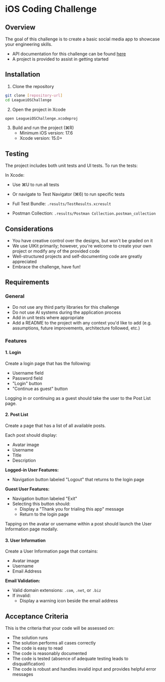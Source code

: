 # iOS Coding Challenge

## Overview
The goal of this challenge is to create a basic social media app to showcase your engineering skills.
- API documentation for this challenge can be found [here](https://engineering.league.dev/challenge/api/)
- A project is provided to assist in getting started

## Installation
1. Clone the repository
```bash
git clone [repository-url]
cd LeagueiOSChallenge
```

2. Open the project in Xcode
```bash
open LeagueiOSChallenge.xcodeproj
```

3. Build and run the project (⌘R)
   - Minimum iOS version: 17.6
   - Xcode version: 15.0+

## Testing
The project includes both unit tests and UI tests. To run the tests:

In Xcode: 
  - Use ⌘U to run all tests
  - Or navigate to Test Navigator (⌘6) to run specific tests

- Full Test Bundle: `.results/TestResults.xcresult`
- Postman Collection: `.results/Postman Collection.postman_collection`

## Considerations
- You have creative control over the designs, but won't be graded on it
- We use UIKit primarily; however, you're welcome to create your own project or modify any of the provided code
- Well-structured projects and self-documenting code are greatly appreciated
- Embrace the challenge, have fun!

## Requirements

### General
- Do not use any third party libraries for this challenge
- Do not use AI systems during the application process
- Add in unit tests where appropriate
- Add a README to the project with any context you'd like to add (e.g. assumptions, future improvements, architecture followed, etc.)

### Features

#### 1. Login
Create a login page that has the following:
- Username field
- Password field
- "Login" button
- "Continue as guest" button

Logging in or continuing as a guest should take the user to the Post List page.

#### 2. Post List
Create a page that has a list of all available posts.

Each post should display:
- Avatar image
- Username
- Title
- Description

**Logged-in User Features:**
- Navigation button labeled "Logout" that returns to the login page

**Guest User Features:**
- Navigation button labeled "Exit"
- Selecting this button should:
  - Display a "Thank you for trialing this app" message
  - Return to the login page

Tapping on the avatar or username within a post should launch the User Information page modally.

#### 3. User Information
Create a User Information page that contains:
- Avatar image
- Username
- Email Address

**Email Validation:**
- Valid domain extensions: `.com`, `.net`, or `.biz`
- If invalid:
  - Display a warning icon beside the email address

## Acceptance Criteria
This is the criteria that your code will be assessed on:
- The solution runs
- The solution performs all cases correctly
- The code is easy to read
- The code is reasonably documented
- The code is tested (absence of adequate testing leads to disqualification)
- The code is robust and handles invalid input and provides helpful error messages